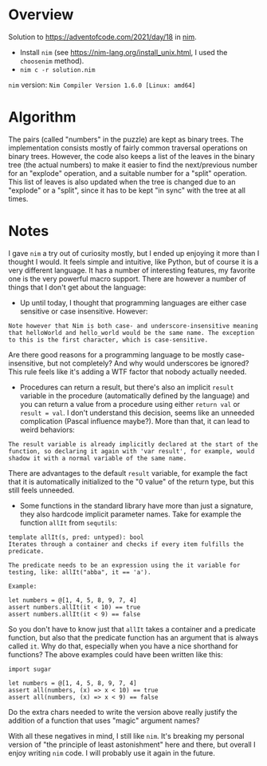 # Overview

Solution to https://adventofcode.com/2021/day/18 in [nim](https://nim-lang.org).

- Install `nim` (see https://nim-lang.org/install_unix.html, I used the `choosenim` method).
- `nim c -r solution.nim`

`nim` version: `Nim Compiler Version 1.6.0 [Linux: amd64]`

# Algorithm

The pairs (called "numbers" in the puzzle) are kept as binary trees. The implementation consists mostly of fairly common traversal operations on binary trees. However, the code also keeps a list of the leaves in the binary tree (the actual numbers) to make it easier to find the next/previous number for an "explode" operation, and a suitable number for a "split" operation. This list of leaves is also updated when the tree is changed due to an "explode" or a "split", since it has to be kept "in sync" with the tree at all times.

# Notes

I gave `nim` a try out of curiosity mostly, but I ended up enjoying it more than I thought I would. It feels simple and intuitive, like Python, but of course it is a very different language. It has a number of interesting features, my favorite one is the very powerful macro support. There are however a number of things that I don't get about the language:

- Up until today, I thought that programming languages are either case sensitive or case insensitive. However:

```
Note however that Nim is both case- and underscore-insensitive meaning that helloWorld and hello_world would be the same name. The exception to this is the first character, which is case-sensitive.
```

Are there good reasons for a programming language to be mostly case-insensitive, but not completely? And why would underscores be ignored? This rule feels like it's adding a WTF factor that nobody actually needed.

- Procedures can return a result, but there's also an implicit `result` variable in the procedure (automatically defined by the language) and you can return a value from a procedure using either `return val` or `result = val`. I don't understand this decision, seems like an unneeded complication (Pascal influence maybe?). More than that, it can lead to weird behaviors:

```
The result variable is already implicitly declared at the start of the function, so declaring it again with 'var result', for example, would shadow it with a normal variable of the same name.
```

There are advantages to the default `result` variable, for example the fact that it is automatically initialized to the "0 value" of the return type, but this still feels unneeded.

- Some functions in the standard library have more than just a signature, they also hardcode implicit parameter names. Take for example the function `allIt` from `sequtils`:

```
template allIt(s, pred: untyped): bool
Iterates through a container and checks if every item fulfills the predicate.

The predicate needs to be an expression using the it variable for testing, like: allIt("abba", it == 'a').

Example:

let numbers = @[1, 4, 5, 8, 9, 7, 4]
assert numbers.allIt(it < 10) == true
assert numbers.allIt(it < 9) == false
```

So you don't have to know just that `allIt` takes a container and a predicate function, but also that the predicate function has an argument that is always called `it`. Why do that, especially when you have a nice shorthand for functions? The above examples could have been written like this:

```
import sugar

let numbers = @[1, 4, 5, 8, 9, 7, 4]
assert all(numbers, (x) => x < 10) == true
assert all(numbers, (x) => x < 9) == false
```

Do the extra chars needed to write the version above really justify the addition of a function that uses "magic" argument names?

With all these negatives in mind, I still like `nim`. It's breaking my personal version of "the principle of least astonishment" here and there, but overall I enjoy writing `nim` code. I will probably use it again in the future.

